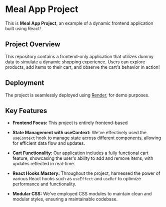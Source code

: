 # Meal App Project

This is **Meal App Project**, an example of a dynamic frontend application built using React!

## Project Overview

This repository contains a frontend-only application that utilizes dummy data to simulate a dynamic shopping experience. Users can explore products, add items to their cart, and observe the cart's behavior in action!

## Deployment

The project is seamlessly deployed using [Render](https://meal-app-react.onrender.com/), for demo purposes.

## Key Features

- **Frontend Focus:** This project is entirely frontend-based

- **State Management with useContext:** We've effectively used the `useContext` hook to manage state across different components, allowing for efficient data flow and updates.

- **Cart Functionality:** Our application includes a fully functional cart feature, showcasing the user's ability to add and remove items, with updates reflected in real-time.

- **React Hooks Mastery:** Throughout the project, harnessed the power of various React hooks such as `useEffect` and `useRef` to optimize performance and functionality.

- **Modular CSS:** We've employed CSS modules to maintain clean and modular styles, ensuring a maintainable codebase.
